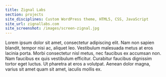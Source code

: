 ```yaml
---
title: Zignal Labs
section: projects
site_disciplines: Custom WordPress theme, HTML5, CSS, JavaScript
site_url: zignallabs.com
site_screenshot: /images/screen-zignal.jpg
---
```


Lorem ipsum dolor sit amet, consectetur adipiscing elit. Nam non sapien blandit, tempor nisi ac, aliquet leo. Vestibulum malesuada metus at eros lacinia porta. Morbi consectetur nisl metus, nec faucibus ex accumsan non. Nam faucibus ex quis vestibulum efficitur. Curabitur faucibus dignissim tortor eget luctus. Ut pharetra at eros a volutpat. Aenean dolor magna, varius sit amet quam sit amet, iaculis mollis ex.